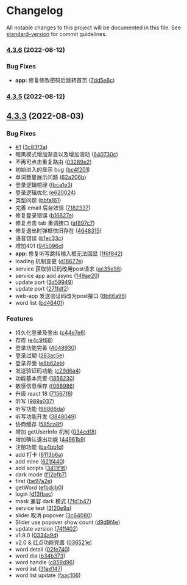# Changelog

All notable changes to this project will be documented in this file. See [standard-version](https://github.com/conventional-changelog/standard-version) for commit guidelines.

### [4.3.6](https://github.com/a145789/study-english/compare/v4.3.5...v4.3.6) (2022-08-12)


### Bug Fixes

* **app:** 修复修改密码后跳转首页 ([7dd5e6c](https://github.com/a145789/study-english/commit/7dd5e6cbea98760b14fb0d8fc3ae953f38330079))

### [4.3.5](https://github.com/a145789/study-english/compare/v4.3.4...v4.3.5) (2022-08-12)

## [4.3.3](https://github.com/a145789/study-english/compare/be97a2e3d053266cb9a3d736ad95c812b9ab0caa...v4.3.3) (2022-08-03)


### Bug Fixes

* [#1](https://github.com/a145789/study-english/issues/1) ([3c83f3a](https://github.com/a145789/study-english/commit/3c83f3ac5cc4300e4b26c4a2d092092b44aea39d))
* 暗黑模式增加渐变以及增加滚动 ([640730c](https://github.com/a145789/study-english/commit/640730c771de1934cdebab136e4ab9974305ff5b))
* 不再可点击重复路由 ([03289e2](https://github.com/a145789/study-english/commit/03289e2a368422283b10236c8c9436b2fa49e6eb))
* 初始进入的显示 bug ([bc4f201](https://github.com/a145789/study-english/commit/bc4f201967946391b199a305fd4590bd74c994da))
* 单词数量展示问题 ([62a206b](https://github.com/a145789/study-english/commit/62a206b6caf7eeec9ba4cfb45c0d0c65f9385c61))
* 登录逻辑梳理 ([fbca1e3](https://github.com/a145789/study-english/commit/fbca1e316076afea5740962e42f4bc0fd740ba6a))
* 登录逻辑优化 ([e620024](https://github.com/a145789/study-english/commit/e620024146fc71561f34d042da924a18d1f34219))
* 类型问题 ([bbfa161](https://github.com/a145789/study-english/commit/bbfa16113fdaef104374595181363fa8560c8300))
* 完善 email 后台效验 ([7182337](https://github.com/a145789/study-english/commit/7182337048f4e08d62d73e7d9b3f2f28e79fba46))
* 修复登录错误 ([b16627e](https://github.com/a145789/study-english/commit/b16627ee250bdb0512c97e7ee483f2b48a3340cd))
* 修复点击 tab  重调接口 ([af897c7](https://github.com/a145789/study-english/commit/af897c7bb0096e9e2fbfd4e4018d1f462f243a74))
* 修复退出时弹框依旧存在 ([4648315](https://github.com/a145789/study-english/commit/4648315a496d124cc0109f908ba90b6593b67d75))
* 语音错误 ([b1ec33c](https://github.com/a145789/study-english/commit/b1ec33c64f7dd8e2803e703722b7951dcb98b123))
* 增加401 ([945096d](https://github.com/a145789/study-english/commit/945096d19727158032a989a997473772eaee8b2d))
* **app:** 修复听写跳转输入框无法回显 ([1f6f842](https://github.com/a145789/study-english/commit/1f6f8424815d1769f6776158f2c46c7864c717b9))
* loading 机制变更 ([d18677e](https://github.com/a145789/study-english/commit/d18677eb9cde4dd4096d4567299f11517c05981a))
* service 获取验证码改用post请求 ([ac35e98](https://github.com/a145789/study-english/commit/ac35e9864aeca6f2b1b128df72a7faaeb07a6b22))
* service app add async ([149ae20](https://github.com/a145789/study-english/commit/149ae20384034e4eccc04e1699b366854dce3cad))
* update port ([3d59949](https://github.com/a145789/study-english/commit/3d59949a8c413ffe7542385987c9c1adc02e1731))
* update port ([271fdf2](https://github.com/a145789/study-english/commit/271fdf20b9fa8180298727b4841139d550080e4b))
* web-app 发送验证码改为post接口 ([8b66a96](https://github.com/a145789/study-english/commit/8b66a961802cb2d99ce958df4f6da8602f448910))
* word list ([bd4640f](https://github.com/a145789/study-english/commit/bd4640f066a3a3f5ca18374422e199e64c70bf6c))


### Features

* 持久化登录及登出 ([c44e7e6](https://github.com/a145789/study-english/commit/c44e7e60b0d6ac3275d65d51e7ac1e496fde83c8))
* 存库 ([e4c9f68](https://github.com/a145789/study-english/commit/e4c9f686ee787725b0a200b927752a8b0c7578cd))
* 登录功能完善 ([4048930](https://github.com/a145789/study-english/commit/4048930bde918080327541274b7112f09218ee76))
* 登录过期 ([283ac5e](https://github.com/a145789/study-english/commit/283ac5e473e1a565008360c262ad350f815d8487))
* 登录界面 ([e8b62eb](https://github.com/a145789/study-english/commit/e8b62eb402df45ddd19024317eb309a0fa0d3237))
* 发送验证码功能 ([c29d6a4](https://github.com/a145789/study-english/commit/c29d6a48bbaefb4c3566f8f1c8d354905884c193))
* 功能基本完善 ([1856230](https://github.com/a145789/study-english/commit/18562305ba115e2daf4f30dd3a6c9ba4c0bcc513))
* 敏感信息保存 ([f068986](https://github.com/a145789/study-english/commit/f06898630569fc0e8475cdca58a57bdc16f44142))
* 升级 react 18 ([71567f6](https://github.com/a145789/study-english/commit/71567f687e9201bffe5a982090f22dd0ad8cde59))
* 听写 ([989a037](https://github.com/a145789/study-english/commit/989a03753dc89917782d3d06b540e657a0f927c5))
* 听写功能 ([98866da](https://github.com/a145789/study-english/commit/98866da544b84d139441b8eff102b577a304e87e))
* 听写功能开发 ([3848049](https://github.com/a145789/study-english/commit/38480494145359938502b6328c9487f0109daa5b))
* 协商缓存 ([585ca8f](https://github.com/a145789/study-english/commit/585ca8f7051f9cacae4c6aaa65cbaeb9dcb09c87))
* 增加 getUserInfo 机制 ([034cdf8](https://github.com/a145789/study-english/commit/034cdf849deb9febccda8bcf68db04b03303b24d))
* 增加确认退出功能 ([44961b9](https://github.com/a145789/study-english/commit/44961b992ce194baad63364b2142b9bedc5a8927))
* 注册功能 ([ba4bb1d](https://github.com/a145789/study-english/commit/ba4bb1de2c5bd24e4f2a51c00b240b911d3f55f3))
* add 打卡 ([6113b6a](https://github.com/a145789/study-english/commit/6113b6ad1ea0f2e66e852e0e8df6aaa8a7dbed5c))
* add mine ([621f440](https://github.com/a145789/study-english/commit/621f4408cfbcf91d4689e1d9b3f832682ac1c670))
* add scripts ([3411f16](https://github.com/a145789/study-english/commit/3411f1679ecc1c8e9f21a5c6b1aa02f3c29abaa6))
* dark mode ([f12bfb7](https://github.com/a145789/study-english/commit/f12bfb759c91796248f6631eafd3ff605219251b))
* first ([be97a2e](https://github.com/a145789/study-english/commit/be97a2e3d053266cb9a3d736ad95c812b9ab0caa))
* getWord ([efbdcb0](https://github.com/a145789/study-english/commit/efbdcb0e49b8008102f0b7eedbc57e43af745d11))
* login ([d13fbac](https://github.com/a145789/study-english/commit/d13fbac32a6dfec31efad37d5dd677009b495d15))
* mask 兼容 dark 模式 ([7fd1b47](https://github.com/a145789/study-english/commit/7fd1b4712bcd13fbf2f039d9ad61bd0270f4e64d))
* service test ([3f20e9a](https://github.com/a145789/study-english/commit/3f20e9a49eea86509b8e91560ee04f63f8f27e15))
* slider 取消 popover ([3c64080](https://github.com/a145789/study-english/commit/3c64080c0c6e4a029b72e749301688709a1931e8))
* Slider use popover show count ([d9d9f4e](https://github.com/a145789/study-english/commit/d9d9f4ec5dc59c85cb111811b007b0c19386ad45))
* update version ([74ff402](https://github.com/a145789/study-english/commit/74ff402e62badb061cb0fced2df79fd65c8e219e))
* v1.9.0 ([0334a9d](https://github.com/a145789/study-english/commit/0334a9d3a5f1e7d714d89058936750dc73554271))
* v2.0 & 红点功能完善 ([036521e](https://github.com/a145789/study-english/commit/036521ef2711256aecb8e8028553611eac17d2e4))
* word detail ([02fe740](https://github.com/a145789/study-english/commit/02fe740643b4c0cb584c0bb1272b9b3802bfab7a))
* word dia ([b34b373](https://github.com/a145789/study-english/commit/b34b3732ec93f3308cc82d3af86b384d4833ae7e))
* word handle ([c859d96](https://github.com/a145789/study-english/commit/c859d969a28a5881fcb7d9bbcc1083dfb91d4ace))
* word list ([31ad147](https://github.com/a145789/study-english/commit/31ad1479bd0549196d5a5319c7118fbe03a037f4))
* word list update ([faac106](https://github.com/a145789/study-english/commit/faac106bd080b28dc7763eb0c45524ba0e98c0aa))



